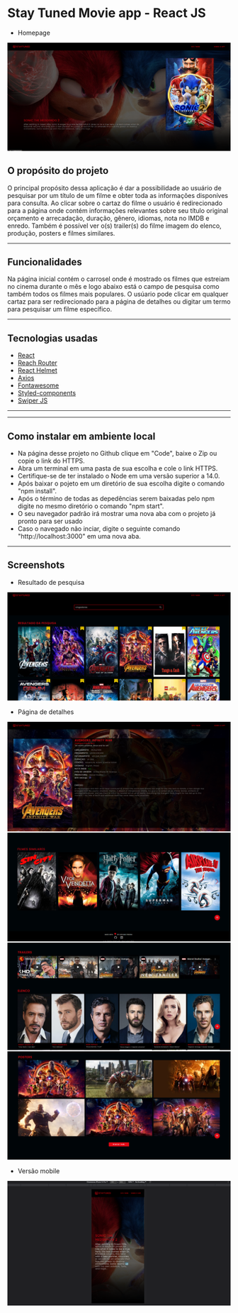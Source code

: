 # **Stay Tuned Movie app - React JS**

- Homepage
<img src="./src/assets/screen-shots/home-page.png" />

## **O propósito do projeto**

O principal propósito dessa aplicação é dar a possibilidade ao usuário de pesquisar por um título de um filme e obter
toda as informações disponíves para consulta.
Ao clicar sobre o cartaz do filme o usuário é redirecionado para a página onde contém informações relevantes sobre seu título
original orçamento e arrecadação, duração, gênero, idiomas, nota no IMDB e enredo. Também é possível ver o(s) trailer(s) do filme
imagem do elenco, produção, posters e filmes similares.

<hr>

## **Funcionalidades**

Na página inicial contém o carrosel onde é mostrado os filmes que estreiam no cinema durante o mês e logo abaixo está o campo de pesquisa como também todos os filmes mais populares.
O usúario pode clicar em qualquer cartaz para ser redirecionado para a página de detalhes ou digitar um termo para pesquisar um filme específico.

<hr>

## **Tecnologias usadas**

- <a href="https://pt-br.reactjs.org/">React</a>
- <a href="https://reach.tech/router/">Reach Router</a>
- <a href="https://www.npmjs.com/package/react-helmet">React Helmet</a>
- <a href="https://axios-http.com/ptbr/docs/intro">Axios</a>
- <a href="https://fontawesome.com/start">Fontawesome</a>
- <a href="https://styled-components.com/">Styled-components</a>
- <a href="https://swiperjs.com/">Swiper JS</a>

<hr>

<hr>

## **Como instalar em ambiente local**

- Na página desse projeto no Github clique em "Code", baixe o Zip ou copie o link do HTTPS.
- Abra um terminal em uma pasta de sua escolha e cole o link HTTPS.
- Certifique-se de ter instalado o Node em uma versão superior a 14.0.
- Após baixar o pojeto em um diretório de sua escolha digite o comando "npm install".
- Após o término de todas as depedências serem baixadas pelo npm digite no mesmo diretório o comando "npm start".
- O seu navegador padrão irá mostrar uma nova aba com o projeto já pronto para ser usado
- Caso o navegado não inciar, digite o seguinte comando "http://localhost:3000" em uma nova aba.

<hr>

## **Screenshots**
- Resultado de pesquisa
<img src="./src/assets/screen-shots/home-page2.png" />

- Página de detalhes
 <img src="./src/assets/screen-shots/details-page.png" />
 
<img src="./src/assets/screen-shots/home-page4.png" /> 
<img src="./src/assets/screen-shots/details-page2.png" /> 
<img src="./src/assets/screen-shots/details-page3.png" />

- Versão mobile
<img src="./src/assets/screen-shots/mobile.png" />
 
